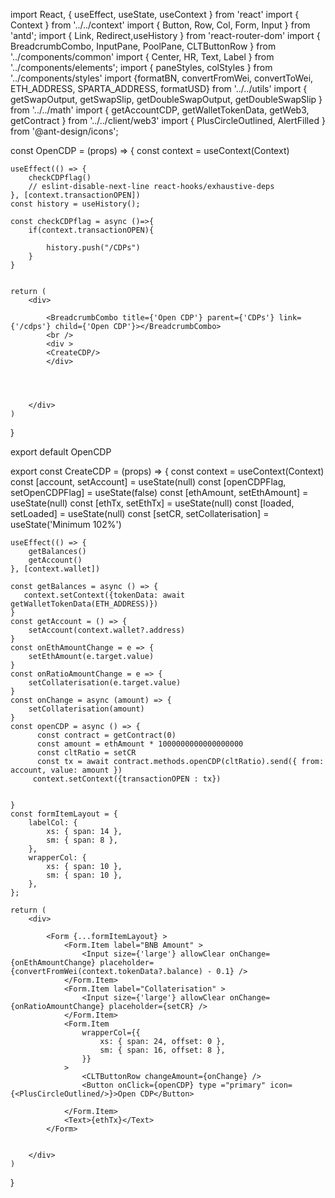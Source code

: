 import React, { useEffect, useState, useContext } from 'react'
import { Context } from '../../context'
import { Button, Row, Col, Form, Input } from 'antd';
import { Link, Redirect,useHistory } from 'react-router-dom'
import { BreadcrumbCombo, InputPane, PoolPane, CLTButtonRow } from '../components/common'
import { Center, HR, Text, Label } from '../components/elements';
import { paneStyles, colStyles } from '../components/styles'
import {formatBN, convertFromWei, convertToWei, ETH_ADDRESS, SPARTA_ADDRESS, formatUSD} from '../../utils'
import { getSwapOutput, getSwapSlip, getDoubleSwapOutput, getDoubleSwapSlip } from '../../math'
import { getAccountCDP, getWalletTokenData, getWeb3, getContract  } from '../../client/web3'
import { PlusCircleOutlined, AlertFilled } from '@ant-design/icons';

const OpenCDP = (props) => {
const context = useContext(Context)

    useEffect(() => {
        checkCDPflag()
        // eslint-disable-next-line react-hooks/exhaustive-deps
    }, [context.transactionOPEN])
    const history = useHistory();

    const checkCDPflag = async ()=>{
        if(context.transactionOPEN){

            history.push("/CDPs")
        }
    }


    return (
        <div>

            <BreadcrumbCombo title={'Open CDP'} parent={'CDPs'} link={'/cdps'} child={'Open CDP'}></BreadcrumbCombo>
            <br />
            <div >
            <CreateCDP/>
            </div>




        </div>
    )
}

export default OpenCDP

export const CreateCDP = (props) => {
    const context = useContext(Context)
    const [account, setAccount] = useState(null)
    const [openCDPFlag, setOpenCDPFlag] = useState(false)
    const [ethAmount, setEthAmount] = useState(null)
    const [ethTx, setEthTx] = useState(null)
    const [loaded, setLoaded] = useState(null)
    const [setCR, setCollaterisation] = useState('Minimum 102%')

    useEffect(() => {
        getBalances()
        getAccount()
    }, [context.wallet])

    const getBalances = async () => {
       context.setContext({tokenData: await getWalletTokenData(ETH_ADDRESS)})
    }
    const getAccount = () => {
        setAccount(context.wallet?.address)
    }
    const onEthAmountChange = e => {
        setEthAmount(e.target.value)
    }
    const onRatioAmountChange = e => {
        setCollaterisation(e.target.value)
    }
    const onChange = async (amount) => {
        setCollaterisation(amount)
    }
    const openCDP = async () => {
		  const contract = getContract(0)
		  const amount = ethAmount * 1000000000000000000
		  const cltRatio = setCR
		  const tx = await contract.methods.openCDP(cltRatio).send({ from: account, value: amount })
         context.setContext({transactionOPEN : tx})


	}
    const formItemLayout = {
        labelCol: {
            xs: { span: 14 },
            sm: { span: 8 },
        },
        wrapperCol: {
            xs: { span: 10 },
            sm: { span: 10 },
        },
    };

    return (
        <div>

            <Form {...formItemLayout} >
                <Form.Item label="BNB Amount" >
                    <Input size={'large'} allowClear onChange={onEthAmountChange} placeholder={convertFromWei(context.tokenData?.balance) - 0.1} />
                </Form.Item>
                <Form.Item label="Collaterisation" >
                    <Input size={'large'} allowClear onChange={onRatioAmountChange} placeholder={setCR} />
                </Form.Item>
                <Form.Item
                    wrapperCol={{
                        xs: { span: 24, offset: 0 },
                        sm: { span: 16, offset: 8 },
                    }}
                >
                    <CLTButtonRow changeAmount={onChange} />
                    <Button onClick={openCDP} type ="primary" icon={<PlusCircleOutlined/>}>Open CDP</Button>

                </Form.Item>
                <Text>{ethTx}</Text>
            </Form>


        </div>
    )
}
